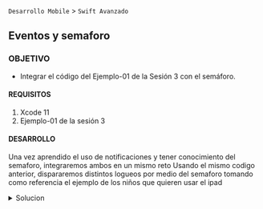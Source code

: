  
`Desarrollo Mobile` > `Swift Avanzado`

## Eventos y semaforo

### OBJETIVO 

- Integrar el código del Ejemplo-01 de la Sesión 3 con el semáforo.

#### REQUISITOS 

1. Xcode 11
2. Ejemplo-01 de la sesión 3

#### DESARROLLO

Una vez aprendido el uso de notificaciones y tener conocimiento del semaforo, integraremos ambos en un mismo reto
Usando el mismo codigo anterior, dispararemos distintos logueos por medio del semaforo tomando como referencia el ejemplo de los niños que quieren usar el ipad


<details>
	<summary>Solucion</summary>
	<p> La solución es simple, a nuestro Ejemplo 1 de la sesión 3 aprovecharemos lo ya construido invocando con el semaforo con distintos datos para el logueo
	<br>
	<br>Aqui elcodigo nuevo</p>
	
	![](1.png)
</details> 
